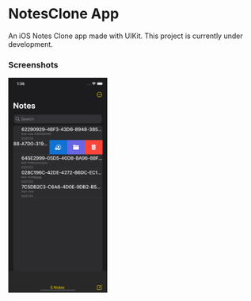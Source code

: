 # NotesClone App
An iOS Notes Clone app made with UIKit. This project is currently under development.

### Screenshots
<img src="Images/NotesClone-Home.png" width=200>
